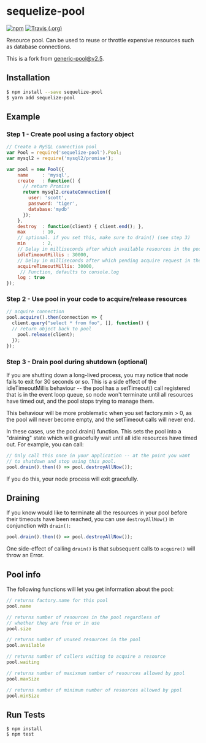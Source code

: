 # sequelize-pool

[![npm](https://img.shields.io/npm/v/sequelize-pool.svg?style=flat-square)](https://www.npmjs.com/package/sequelize-pool)
[![Travis (.org)](https://img.shields.io/travis/sushantdhiman/sequelize-pool.svg?style=flat-square)](https://travis-ci.org/sushantdhiman/sequelize-pool)


  Resource pool. Can be used to reuse or throttle expensive resources such as
  database connections.

  This is a fork from [generic-pool@v2.5](https://github.com/coopernurse/node-pool/tree/v2.5).

## Installation

```bash
$ npm install --save sequelize-pool
$ yarn add sequelize-pool
```

## Example

### Step 1 - Create pool using a factory object

```js
// Create a MySQL connection pool
var Pool = require('sequelize-pool').Pool;
var mysql2 = require('mysql2/promise');

var pool = new Pool({
    name     : 'mysql',
    create   : function() {
      // return Promise
      return mysql2.createConnection({
        user: 'scott',
        password: 'tiger',
        database:'mydb'
      });
    },
    destroy  : function(client) { client.end(); },
    max      : 10,
    // optional. if you set this, make sure to drain() (see step 3)
    min      : 2,
    // Delay in milliseconds after which available resources in the pool will be destroyed.
    idleTimeoutMillis : 30000,
    // Delay in milliseconds after which pending acquire request in the pool will be rejected.
    acquireTimeoutMillis: 30000,
     // Function, defaults to console.log
    log : true
});
```

### Step 2 - Use pool in your code to acquire/release resources

```js
// acquire connection
pool.acquire().then(connection => {
  client.query("select * from foo", [], function() {
  // return object back to pool
    pool.release(client);
  });
});
```

### Step 3 - Drain pool during shutdown (optional)

If you are shutting down a long-lived process, you may notice
that node fails to exit for 30 seconds or so.  This is a side
effect of the idleTimeoutMillis behaviour -- the pool has a
setTimeout() call registered that is in the event loop queue, so
node won't terminate until all resources have timed out, and the pool
stops trying to manage them.

This behaviour will be more problematic when you set factory.min > 0,
as the pool will never become empty, and the setTimeout calls will
never end.

In these cases, use the pool.drain() function.  This sets the pool
into a "draining" state which will gracefully wait until all
idle resources have timed out.  For example, you can call:

```js
// Only call this once in your application -- at the point you want
// to shutdown and stop using this pool.
pool.drain().then(() => pool.destroyAllNow());
```

If you do this, your node process will exit gracefully.

## Draining

If you know would like to terminate all the resources in your pool before
their timeouts have been reached, you can use `destroyAllNow()` in conjunction
with `drain()`:

```js
pool.drain().then(() => pool.destroyAllNow());
```

One side-effect of calling `drain()` is that subsequent calls to `acquire()`
will throw an Error.

## Pool info

The following functions will let you get information about the pool:

```js
// returns factory.name for this pool
pool.name

// returns number of resources in the pool regardless of
// whether they are free or in use
pool.size

// returns number of unused resources in the pool
pool.available

// returns number of callers waiting to acquire a resource
pool.waiting

// returns number of maxixmum number of resources allowed by ppol
pool.maxSize

// returns number of minimum number of resources allowed by ppol
pool.minSize

```

## Run Tests

    $ npm install
    $ npm test